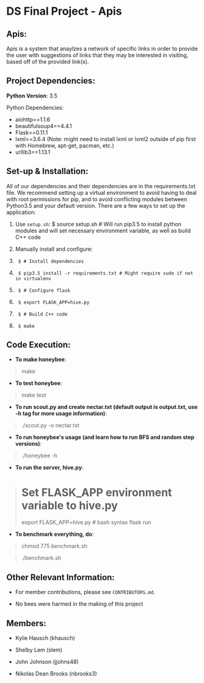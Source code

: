 DS Final Project - Apis
=======================

Apis:
-----

Apis is a system that anaylzes a network of specific links in order to provide the user with suggestions of links that they may be interested in visiting, based off of the provided link(s).

Project Dependencies:
---------------------
**Python Version**: 3.5

Python Dependencies:
- aiohttp==1.1.6
- beautifulsoup4==4.4.1
- Flask==0.11.1
- lxml==3.6.4 (Note: might need to install lxml or lxml2 outside of pip first with Homebrew, apt-get, pacman, etc.)
- urllib3==1.13.1

Set-up & Installation:
----------------------
All of our dependencies and their dependencies are in the requirements.txt file.
We recommend setting up a virtual environment to avoid having to deal with root
permissions for pip, and to avoid conflicting modules between Python3.5 and your
default version. There are a few ways to set up the application:

1. Use `setup.sh`:
        $ source setup.sh # Will run pip3.5 to install python modules and will set necessary environment variable, as well as build C++ code

2. Manually install and configure:
3.      $ # Install dependencies
3.      $ pip3.5 install -r requirements.txt # Might require sudo if not in virtualenv
4.      $ # Configure flask
5.      $ export FLASK_APP=hive.py
6.      $ # Build C++ code
7.      $ make

Code Execution:
---------------
- **To make honeybee**:

> make

- **To test honeybee**:

> make test

- **To run scout.py and create nectar.txt (default output is output.txt, use -h tag for more usage information)**:

> ./scout.py -o nectar.txt

- **To run honeybee's usage (and learn how to run BFS and random step versions)**:

> ./honeybee -h

- **To run the server, hive.py**:

> # Set FLASK_APP environment variable to hive.py 
> export FLASK_APP=hive.py # bash syntax
> flask run

- **To benchmark everything, do**:

> chmod 775 benchmark.sh

> ./benchmark.sh

Other Relevant Information:
---------------------------

- For member contributions, please see `CONTRIBUTORS.md`.

- No bees were harmed in the making of this project

Members:
--------
- Kylie Hausch (khausch)

- Shelby Lem (slem)

- John Johnson (jjohns48)

- Nikolas Dean Brooks (nbrooks3)